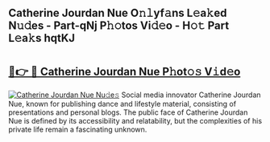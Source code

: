 ## Catherine Jourdan Nue O𝚗𝚕yf𝚊ns L𝚎a𝚔ed N𝚞𝚍es - Part-qNj P𝚑𝚘tos Vi𝚍𝚎o - H𝚘𝚝 Part L𝚎a𝚔s hqtKJ

# <h2><a href="http://kf0r96.oniu.top/?m=Catherine+Jourdan+Nue">🔗👉 🔴 Catherine Jourdan Nue P𝚑ot𝚘𝚜 V𝚒d𝚎o</a></h2>

[![Catherine Jourdan Nue Nu𝚍e𝚜](https://i.imgur.com/0qMVB7G.gif)](http://kf0r96.oniu.top/?m=Catherine+Jourdan+Nue)
Social media innovator Catherine Jourdan Nue, known for publishing dance and lifestyle material, consisting of presentations and personal blogs. The public face of Catherine Jourdan Nue is defined by its accessibility and relatability, but the complexities of his private life remain a fascinating unknown.  
